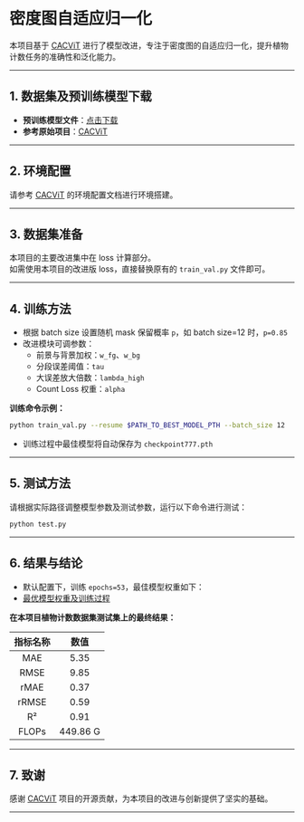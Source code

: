 # 密度图自适应归一化

本项目基于 [CACViT](https://github.com/Meng-Shen/CACOP/tree/main/PlantCount_CACViT) 进行了模型改进，专注于密度图的自适应归一化，提升植物计数任务的准确性和泛化能力。

---

## 1. 数据集及预训练模型下载

- **预训练模型文件**：[点击下载](https://pan.quark.cn/s/e8b163f9bb74)
- **参考原始项目**：[CACViT](https://github.com/Meng-Shen/CACOP/tree/main/PlantCount_CACViT)

---

## 2. 环境配置

请参考 [CACViT](https://github.com/Meng-Shen/CACOP/tree/main/PlantCount_CACViT) 的环境配置文档进行环境搭建。

---

## 3. 数据集准备

本项目的主要改进集中在 loss 计算部分。  
如需使用本项目的改进版 loss，直接替换原有的 `train_val.py` 文件即可。

---

## 4. 训练方法

- 根据 batch size 设置随机 mask 保留概率 `p`，如 batch size=12 时，`p=0.85`
- 改进模块可调参数：
  - 前景与背景加权：`w_fg`、`w_bg`
  - 分段误差阈值：`tau`
  - 大误差放大倍数：`lambda_high`
  - Count Loss 权重：`alpha`

**训练命令示例：**
```bash
python train_val.py --resume $PATH_TO_BEST_MODEL_PTH --batch_size 12
```
- 训练过程中最佳模型将自动保存为 `checkpoint777.pth`

---

## 5. 测试方法

请根据实际路径调整模型参数及测试参数，运行以下命令进行测试：

```bash
python test.py
```

---

## 6. 结果与结论

- 默认配置下，训练 `epochs=53`，最佳模型权重如下：
- [最优模型权重及训练过程](https://pan.quark.cn/s/9b1c5d363750)

**在本项目植物计数数据集测试集上的最终结果：**

|   指标名称   |   数值    |
|:------------:|:---------:|
|     MAE      |   5.35    |
|    RMSE      |   9.85    |
|    rMAE      |   0.37    |
|   rRMSE      |   0.59    |
|     R²       |   0.91    |
|   FLOPs      | 449.86 G  |

---

## 7. 致谢

感谢 [CACViT](https://github.com/Meng-Shen/CACOP/tree/main/PlantCount_CACViT) 项目的开源贡献，为本项目的改进与创新提供了坚实的基础。

---

